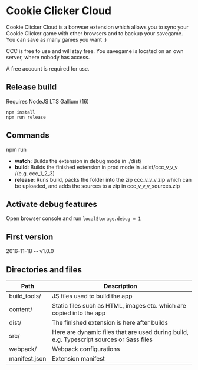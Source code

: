 # Cookie Clicker Cloud

Cookie Clicker Cloud is a borwser extension which allows you to sync your Cookie Clicker game with other browsers and to backup your savegame.
You can save as many games you want :)

CCC is free to use and will stay free. You savegame is located on an own server, where nobody has access.

A free account is required for use.

## Release build
Requires NodeJS LTS Gallium (16)

    npm install
    npm run release

## Commands
npm run
 - **watch**: Builds the extension in debug mode in ./dist/
 - **build**: Builds the finished extension in prod mode in ./dist/ccc_v_v_v /(e.g. ccc_1_2_3)
 - **release**: Runs build, packs the folder into the zip ccc_v_v_v.zip which can be uploaded, and adds the sources to a zip in ccc_v_v_v_sources.zip

## Activate debug features
Open browser console and run `localStorage.debug = 1`

## First version
2016-11-18 -- v1.0.0

## Directories and files
| Path | Description |
|---|---|
| build_tools/ | JS files used to build the app |
| content/ | Static files such as HTML, images etc. which are copied into the app |
| dist/ | The finished extension is here after builds |
| src/ | Here are dynamic files that are used during build, e.g. Typescript sources or Sass files |
| webpack/ | Webpack configurations |
| manifest.json | Extension manifest |
